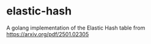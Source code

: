# elastic-hash
A golang implementation of the Elastic Hash table from https://arxiv.org/pdf/2501.02305
